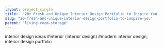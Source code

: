 ```yaml
---
layout: project_single
title:  "20+ Fresh and Unique Interior Design Portfolio to Inspire You"
slug: "20-fresh-and-unique-interior-design-portfolio-to-inspire-you"
parent: "living-room-storage"
---
```

interior design ideas #interior (interior design) #modern interior design, interior design portfolio